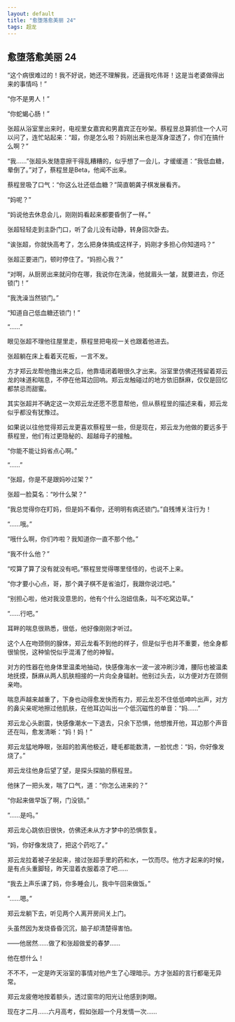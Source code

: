 ```yaml
---
layout: default
title: "愈堕落愈美丽 24"
tags: 超龙 
---
```


## 愈堕落愈美丽 24


“这个病很难过的！我不好说，她还不理解我，还逼我吃伟哥！这是当老婆做得出来的事情吗！”

“你不是男人！”

“你蛇蝎心肠！”

张超从浴室里出来时，电视里女嘉宾和男嘉宾正在吵架。蔡程昱总算抓住一个人可以问了，连忙站起来：“超，你是怎么啦？妈刚出来也是浑身湿透了，你们在搞什么啊？”

“我……”张超头发随意擦干得乱糟糟的，似乎想了一会儿，才缓缓道：“我低血糖，晕倒了。”对了，蔡程昱是Beta，他闻不出来。

蔡程昱吸了口气：“你这么壮还低血糖？”简直朝龚子棋发展看齐。

“妈呢？”

“妈说他去休息会儿，刚刚妈看起来都要昏倒了一样。”

张超轻轻走到主卧门口，听了会儿没有动静，转身回次卧去。

“诶张超，你就快高考了，怎么把身体搞成这样子，妈刚才多担心你知道吗？”

张超正要进门，顿时停住了。“妈担心我？”

“对啊，从厨房出来就问你在哪，我说你在洗澡，他就眉头一皱，就要进去，你还锁门！”

“我洗澡当然锁门。”

“知道自己低血糖还锁门！”

“……”

眼见张超不理他往屋里走，蔡程昱把电视一关也跟着他进去。

张超躺在床上看着天花板，一言不发。

方才郑云龙帮他撸出来之后，他靠墙闭着眼很久才出来。浴室里仿佛还残留着郑云龙的味道和喘息，不停在他耳边回响。郑云龙触碰过的地方依旧酥麻，仅仅是回忆都禁忌而甜蜜。

其实张超并不确定这一次郑云龙还愿不愿意帮他，但从蔡程昱的描述来看，郑云龙似乎都没有犹豫过。

如果说以往他觉得郑云龙更喜欢蔡程昱一些，但是现在，郑云龙为他做的要远多于蔡程昱，他们有过更隐秘的、超越母子的接触。

“你能不能让妈省点心啊。”

“……”

“张超，你是不是跟妈吵过架？”

张超一脸莫名：“吵什么架？”

“我总觉得你在盯妈，但是妈不看你，还明明有病还锁门。”自残博关注行为！

“……哦。”

“哦什么啊，你们咋啦？我知道你一直不那个他。”

“我不什么他？”

“哎算了算了没有就没有吧。”蔡程昱觉得哪里怪怪的，也说不上来。

“你才要小心点，哥，那个龚子棋不是省油灯，我跟你说过吧。”

“别担心啦，他对我没意思的，他有个什么泡妞信条，叫不吃窝边草。”

“……行吧。”


耳畔的喘息很熟悉，很低，他好像刚刚才听过。

这个人在吻颈侧的腺体，郑云龙看不到他的样子，但是似乎也并不重要，他全身都很愉悦，这种愉悦似乎混淆了他的神智。

对方的性器在他身体里温柔地抽动，快感像海水一波一波冲刷沙滩，腰际也被温柔地抚摸，酥麻从两人肌肤相接的一片向全身辐射。他别过头去，以方便对方在颈侧亲吻。

喘息声越来越重了，下身也动得愈发快而有力，郑云龙忍不住低低呻吟出声，对方的鼻尖亲呢地擦过他肌肤，在他耳边叫出一个低沉磁性的单音：“妈……”

郑云龙心头剧震，快感像潮水一下退去，只余下恐惧，他想推开他，耳边那个声音还在叫，愈发清晰：“妈！妈！”

郑云龙猛地睁眼，张超的脸离他极近，睫毛都能数清，一脸忧虑：“妈，你好像发烧了。”

郑云龙往他身后望了望，是探头探脑的蔡程昱。

他抹了一把头发，喘了口气，道：“你怎么进来的？”

“你起来做早饭了啊，门没锁。”

“……是吗。”

郑云龙心跳依旧很快，仿佛还未从方才梦中的恐惧恢复。

“妈，你好像发烧了，把这个药吃了。”

郑云龙拉着被子坐起来，接过张超手里的药和水，一饮而尽。他方才起来的时候，是有点头重脚轻，昨天湿着衣服着凉了吧……

“我去上声乐课了妈，你多睡会儿，我中午回来做饭。”

“……嗯。”

郑云龙躺下去，听见两个人离开房间关上门。

头虽然因为发烧昏昏沉沉，脑子却清楚得害怕。

——他居然……做了和张超做爱的春梦……

他在想什么！

不不不，一定是昨天浴室的事情对他产生了心理暗示。方才张超的言行都毫无异常。

郑云龙疲倦地按着额头，透过窗帘的阳光让他感到刺眼。

现在才二月……六月高考，假如张超一个月发情一次……